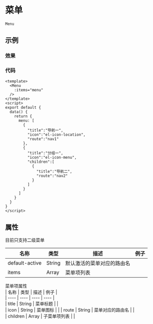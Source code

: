 # 菜单    
`Menu`  

## 示例  

### 效果

<Demo>
  <MenuDemo />
</Demo>

### 代码  
```vue
<template>
  <Menu 
    :items="menu" 
  />
</template>
<script>
export default {
  data() {
    return {
      menu: [
        {
          "title":"导航一",
          "icon":"el-icon-location",
          "route":"nav1"
        },
        {
          "title":"分组一",
          "icon":"el-icon-menu",
          "children":[
            {
              "title":"导航二",
              "route":"nav2"
            }
          ]
        }
      ]
    }
  }
}
</script>
```


## 属性  
目前只支持二级菜单  

| 名称 | 类型 | 描述 | 例子 |  
| ---- | ---- | ---- | ---- |
| default-active | String | 默认激活的菜单对应的路由名 | |  
| items | Array | 菜单项列表 | |

菜单项属性  
| 名称 | 类型 | 描述  | 例子 |  
| ---- | ---- | ---- | ---- |  
| title | String | 菜单标题 | |  
| icon | String | 菜单图标 | | 
| route | String | 菜单对应的路由名 | |  
| children | Array | 子菜单项列表 | |


<Comment />